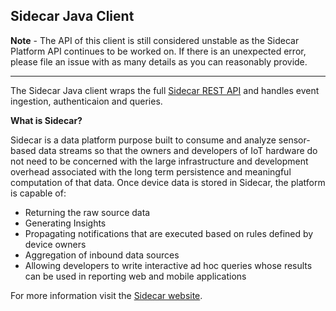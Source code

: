 ## Sidecar Java Client

**Note** - The API of this client is still considered unstable as the Sidecar Platform API continues to be worked on.  If there is an unexpected error, please file an issue with as many details as you can reasonably provide.

---------------------------------------

The Sidecar Java client wraps the full <a href="https://api.sidecar.io/docs">Sidecar REST API</a> and handles event ingestion, authenticaion and queries. 

<b>What is Sidecar?</b>

Sidecar is a data platform purpose built to consume and analyze sensor-based data streams so that the owners and developers of IoT hardware do not need to be concerned with the large infrastructure and development overhead associated with the long term persistence and meaningful computation of that data.  Once device data is stored in Sidecar, the platform is capable of:

- Returning the raw source data
- Generating Insights
- Propagating notifications that are executed based on rules defined by device owners
- Aggregation of inbound data sources
- Allowing developers to write interactive ad hoc queries whose results can be used in reporting web and mobile applications


For more information visit the <a href="http://www.sidecar.io">Sidecar website</a>.

